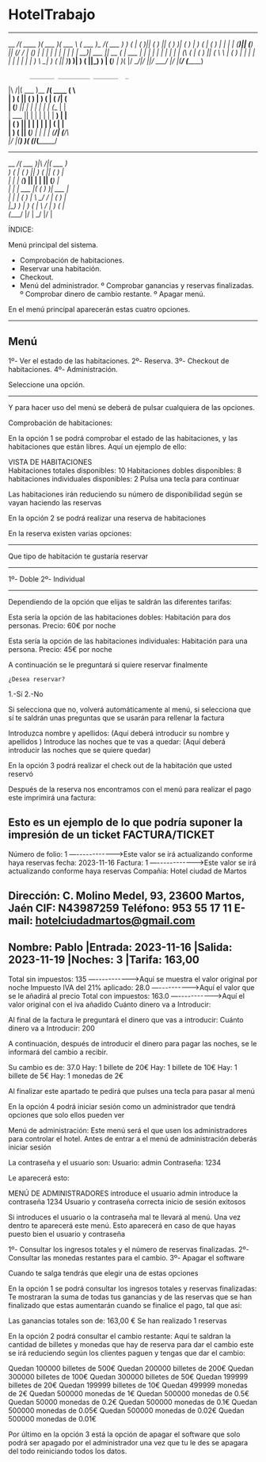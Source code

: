 # HotelTrabajo
_________ _______  _______  ______   _______ _________ _______ 
\__   __/(  ____ )(  ___  )(  ___ \ (  ___  )\__    _/(  ___  )
   ) (   | (    )|| (   ) || (   ) )| (   ) |   )  (  | (   ) |
   | |   | (____)|| (___) || (__/ / | (___) |   |  |  | |   | |
   | |   |     __)|  ___  ||  __ (  |  ___  |   |  |  | |   | |
   | |   | (\ (   | (   ) || (  \ \ | (   ) |   |  |  | |   | |
   | |   | ) \ \__| )   ( || )___) )| )   ( ||\_)  )  | (___) |
   )_(   |/   \__/|/     \||/ \___/ |/     \|(____/   (_______)
                                                               
          _______ _________ _______  _                         
|\     /|(  ___  )\__   __/(  ____ \( \                        
| )   ( || (   ) |   ) (   | (    \/| (                        
| (___) || |   | |   | |   | (__    | |                        
|  ___  || |   | |   | |   |  __)   | |                        
| (   ) || |   | |   | |   | (      | |                        
| )   ( || (___) |   | |   | (____/\| (____/\                  
|/     \|(_______)   )_(   (_______/(_______/                  
                                                               
_________ _______           _______                            
\__    _/(  ___  )|\     /|(  ___  )                           
   )  (  | (   ) || )   ( || (   ) |                           
   |  |  | (___) || |   | || (___) |                           
   |  |  |  ___  |( (   ) )|  ___  |                           
   |  |  | (   ) | \ \_/ / | (   ) |                           
|\_)  )  | )   ( |  \   /  | )   ( |                           
(____/   |/     \|   \_/   |/     \|                           

ÍNDICE:

 Menú principal del sistema.
- Comprobación de habitaciones.
- Reservar una habitación.
- Checkout.
- Menú del administrador.
  		º Comprobar ganancias y reservas finalizadas.
  		º Comprobar dinero de cambio restante.
  		º Apagar menú.

En el menú principal aparecerán estas cuatro opciones.
*******************************
Menú
-------------
1º- Ver el estado de las habitaciones.
2º- Reserva.
3º- Checkout de habitaciones.
4º- Administración.

Seleccione una opción.
*******************************

Y para hacer uso del menú se deberá de pulsar cualquiera de las opciones.

Comprobación de habitaciones:

En la opción 1 se podrá comprobar el estado de las habitaciones, y las habitaciones que están libres.
Aquí un ejemplo de ello:

VISTA DE HABITACIONES			
Habitaciones totales disponibles: 10
Habitaciones dobles disponibles: 8
habitaciones individuales disponibles: 2
Pulsa una tecla para continuar

Las habitaciones irán reduciendo su número de disponibilidad según se vayan haciendo las reservas

En la opción 2 se podrá realizar una reserva de habitaciones

En la reserva existen varias opciones:





*******************************************
Que tipo de habitación te gustaría reservar
_________________
1º- Doble
2º- Individual
*******************************************
Dependiendo de la opción que elijas te saldrán las diferentes tarifas:

Esta sería la opción de las habitaciones dobles:
Habitación para dos personas.
Precio: 60€ por noche

Esta sería la opción de las habitaciones individuales:
Habitación para una persona.
Precio: 45€ por noche

A continuación se le preguntará si quiere reservar finalmente

    ¿Desea reservar?
1.-Sí
2.-No


Si selecciona que no, volverá automáticamente al menú, si selecciona que sí te saldrán unas preguntas que se usarán para rellenar la factura

Introduzca nombre y apellidos:
(Aquí deberá introducir su nombre y apellidos
)
Introduce las noches que te vas a quedar:
(Aquí deberá introducir las noches que se quiere quedar)

En la opción 3 podrá realizar el check out de la habitación que usted reservó

Después de la reserva nos encontramos con el menú para realizar el pago este imprimirá una factura:


Esto es un ejemplo de lo que podría suponer la impresión de un ticket
FACTURA/TICKET
-------------------------------------
Número de folio: 1 —------------>Este valor se irá actualizando conforme haya reservas
fecha: 2023-11-16
Factura: 1        —------------>Este valor se irá actualizando conforme haya reservas
Compañia: Hotel ciudad
                         de
                     Martos

Dirección: C. Molino Medel, 93, 23600 Martos, Jaén
CIF: N43987259
Teléfono: 953 55 17 11
E-mail: hotelciudadmartos@gmail.com
--------------------------------------
Nombre: Pablo |Entrada: 2023-11-16 |Salida: 2023-11-19 |Noches: 3   |Tarifa: 163,00
--------------------------------------
Total sin impuestos: 135           —----------->Aquí se muestra el valor original por noche
Impuesto IVA del 21% aplicado: 28.0 —---------->Aquí  el valor que se le añadirá al precio
Total con impuestos: 163.0         —----------->Aquí el valor original con el iva añadido
Cuánto dinero va a Introducir:

Al final de la factura le preguntará el dinero que vas a introducir:
Cuánto dinero va a Introducir: 200

A continuación, después de introducir el dinero para pagar las noches, se le informará del cambio a recibir.

Su cambio es de: 37.0
Hay: 1 billete de 20€
Hay: 1 billete de 10€
Hay: 1 billete de 5€
Hay: 1 monedas de 2€

Al finalizar este apartado te pedirá que pulses una tecla para pasar al menú

En la opción 4 podrá iniciar sesión como un administrador que tendrá opciones que solo ellos pueden ver

Menú de administración:
Este menú será el que usen los administradores para controlar el hotel.
Antes de entrar a el menú de administración deberás iniciar sesión

La contraseña y el usuario son: 
Usuario: admin
Contraseña: 1234

Le aparecerá esto:

MENÚ DE ADMINISTRADORES
introduce el usuario
admin
introduce la contraseña
1234
Usuario y contraseña correcta
inicio de sesión exitosos

Si introduces el usuario o la contraseña mal te llevará al menú.
Una vez dentro te aparecerá este menú.
Esto aparecerá en caso de que hayas puesto bien el usuario y contraseña

1º- Consultar los ingresos totales y el número de reservas finalizadas.
2º- Consultar las monedas restantes para el cambio.
3º- Apagar el software

Cuando te salga tendrás que elegir una de estas opciones

En la opción 1 se podrá consultar los ingresos totales y reservas finalizadas:
Te mostraran la suma de todas tus ganancias y de las reservas que se han finalizado que estas aumentarán cuando se finalice el pago, tal que asi:

Las ganancias totales son de: 163,00 € Se han realizado 1 reservas

En la opción 2 podrá consultar el cambio restante:
Aquí te saldran la cantidad de billetes y monedas que hay de reserva para dar el cambio
este se irá reduciendo según los clientes paguen y tengas que dar el cambio:

Quedan 100000 billetes de 500€
Quedan 200000 billetes de 200€
Quedan 300000 billetes de 100€
Quedan 300000 billetes de 50€
Quedan 199999 billetes de 20€
Quedan 199999 billetes de 10€
Quedan 499999 monedas de 2€
Quedan 500000 monedas de 1€
Quedan 500000 monedas de 0.5€
Quedan 50000 monedas de 0.2€
Quedan 500000 monedas de 0.1€
Quedan 500000 monedas de 0.05€
Quedan 500000 monedas de 0.02€
Quedan 500000 monedas de 0.01€

Por último en la opción 3 está la opción de apagar el software que solo podrá ser apagado por el administrador una vez que tu le des se apagara del todo reiniciando todos los datos.







